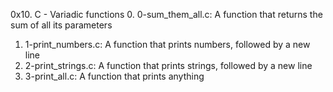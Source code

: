 0x10. C - Variadic functions
0. 0-sum_them_all.c: A function that returns the sum of all its parameters
1. 1-print_numbers.c: A function that prints numbers, followed by a new line
2. 2-print_strings.c: A function that prints strings, followed by a new line
3. 3-print_all.c: A function that prints anything
